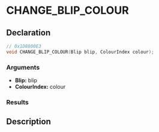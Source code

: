 # CHANGE_BLIP_COLOUR

## Declaration
```cpp
// 0x1D8800E3
void CHANGE_BLIP_COLOUR(Blip blip, ColourIndex colour);
```

### Arguments
- **Blip:** blip
- **ColourIndex:** colour

### Results

## Description
